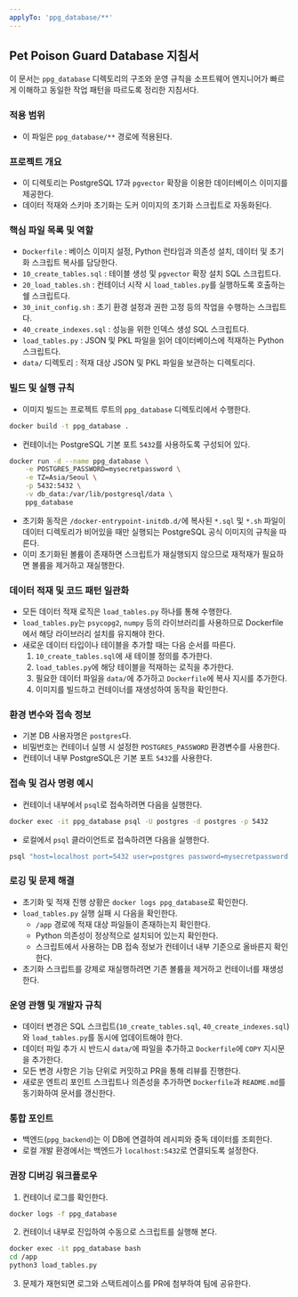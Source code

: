 ```yaml
---
applyTo: 'ppg_database/**'
---
```

## Pet Poison Guard Database 지침서

이 문서는 `ppg_database` 디렉토리의 구조와 운영 규칙을 소프트웨어 엔지니어가 빠르게 이해하고 동일한 작업 패턴을 따르도록 정리한 지침서다.

### 적용 범위

- 이 파일은 `ppg_database/**` 경로에 적용된다.

### 프로젝트 개요

- 이 디렉토리는 PostgreSQL 17과 `pgvector` 확장을 이용한 데이터베이스 이미지를 제공한다.
- 데이터 적재와 스키마 초기화는 도커 이미지의 초기화 스크립트로 자동화된다.

### 핵심 파일 목록 및 역할

- `Dockerfile` : 베이스 이미지 설정, Python 런타임과 의존성 설치, 데이터 및 초기화 스크립트 복사를 담당한다.
- `10_create_tables.sql` : 테이블 생성 및 `pgvector` 확장 설치 SQL 스크립트다.
- `20_load_tables.sh` : 컨테이너 시작 시 `load_tables.py`를 실행하도록 호출하는 쉘 스크립트다.
- `30_init_config.sh` : 초기 환경 설정과 권한 고정 등의 작업을 수행하는 스크립트다.
- `40_create_indexes.sql` : 성능을 위한 인덱스 생성 SQL 스크립트다.
- `load_tables.py` : JSON 및 PKL 파일을 읽어 데이터베이스에 적재하는 Python 스크립트다.
- `data/` 디렉토리 : 적재 대상 JSON 및 PKL 파일을 보관하는 디렉토리다.

### 빌드 및 실행 규칙

- 이미지 빌드는 프로젝트 루트의 `ppg_database` 디렉토리에서 수행한다.

```bash
docker build -t ppg_database .
```

- 컨테이너는 PostgreSQL 기본 포트 `5432`를 사용하도록 구성되어 있다.

```bash
docker run -d --name ppg_database \
	-e POSTGRES_PASSWORD=mysecretpassword \
	-e TZ=Asia/Seoul \
	-p 5432:5432 \
	-v db_data:/var/lib/postgresql/data \
	ppg_database
```

- 초기화 동작은 `/docker-entrypoint-initdb.d/`에 복사된 `*.sql` 및 `*.sh` 파일이 데이터 디렉토리가 비어있을 때만 실행되는 PostgreSQL 공식 이미지의 규칙을 따른다.
- 이미 초기화된 볼륨이 존재하면 스크립트가 재실행되지 않으므로 재적재가 필요하면 볼륨을 제거하고 재실행한다.

### 데이터 적재 및 코드 패턴 일관화

- 모든 데이터 적재 로직은 `load_tables.py` 하나를 통해 수행한다.
- `load_tables.py`는 `psycopg2`, `numpy` 등의 라이브러리를 사용하므로 Dockerfile에서 해당 라이브러리 설치를 유지해야 한다.
- 새로운 데이터 타입이나 테이블을 추가할 때는 다음 순서를 따른다.
	1. `10_create_tables.sql`에 새 테이블 정의를 추가한다.
	2. `load_tables.py`에 해당 테이블을 적재하는 로직을 추가한다.
	3. 필요한 데이터 파일을 `data/`에 추가하고 `Dockerfile`에 복사 지시를 추가한다.
	4. 이미지를 빌드하고 컨테이너를 재생성하여 동작을 확인한다.

### 환경 변수와 접속 정보

- 기본 DB 사용자명은 `postgres`다.
- 비밀번호는 컨테이너 실행 시 설정한 `POSTGRES_PASSWORD` 환경변수를 사용한다.
- 컨테이너 내부 PostgreSQL은 기본 포트 `5432`를 사용한다.

### 접속 및 검사 명령 예시

- 컨테이너 내부에서 `psql`로 접속하려면 다음을 실행한다.

```bash
docker exec -it ppg_database psql -U postgres -d postgres -p 5432
```

- 로컬에서 `psql` 클라이언트로 접속하려면 다음을 실행한다.

```bash
psql "host=localhost port=5432 user=postgres password=mysecretpassword dbname=postgres"
```

### 로깅 및 문제 해결

- 초기화 및 적재 진행 상황은 `docker logs ppg_database`로 확인한다.
- `load_tables.py` 실행 실패 시 다음을 확인한다.
	- `/app` 경로에 적재 대상 파일들이 존재하는지 확인한다.
	- Python 의존성이 정상적으로 설치되어 있는지 확인한다.
	- 스크립트에서 사용하는 DB 접속 정보가 컨테이너 내부 기준으로 올바른지 확인한다.
- 초기화 스크립트를 강제로 재실행하려면 기존 볼륨을 제거하고 컨테이너를 재생성한다.

### 운영 관행 및 개발자 규칙

- 데이터 변경은 SQL 스크립트(`10_create_tables.sql`, `40_create_indexes.sql`)와 `load_tables.py`를 동시에 업데이트해야 한다.
- 데이터 파일 추가 시 반드시 `data/`에 파일을 추가하고 `Dockerfile`에 `COPY` 지시문을 추가한다.
- 모든 변경 사항은 기능 단위로 커밋하고 PR을 통해 리뷰를 진행한다.
- 새로운 엔트리 포인트 스크립트나 의존성을 추가하면 `Dockerfile`과 `README.md`를 동기화하여 문서를 갱신한다.

### 통합 포인트

- 백엔드(`ppg_backend`)는 이 DB에 연결하여 레시피와 중독 데이터를 조회한다.
- 로컬 개발 환경에서는 백엔드가 `localhost:5432`로 연결되도록 설정한다.

### 권장 디버깅 워크플로우

1. 컨테이너 로그를 확인한다.

```bash
docker logs -f ppg_database
```

2. 컨테이너 내부로 진입하여 수동으로 스크립트를 실행해 본다.

```bash
docker exec -it ppg_database bash
cd /app
python3 load_tables.py
```

3. 문제가 재현되면 로그와 스택트레이스를 PR에 첨부하여 팀에 공유한다.
